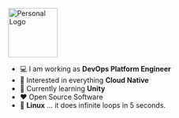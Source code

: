 <!--
**kp4ws/kp4ws** is a ✨ _special_ ✨ repository because its `README.md` (this file) appears on your GitHub profile.

Here are some ideas to get you started:

- 🔭 I’m currently working on ...
- 🌱 I’m currently learning ...
- 👯 I’m looking to collaborate on ...
- 🤔 I’m looking for help with ...
- 💬 Ask me about ...
- 📫 How to reach me: ...
- 😄 Pronouns: ...
- ⚡ Fun fact: ...
-->
<img src="https://user-images.githubusercontent.com/58745400/116792213-77f2ce80-aa7c-11eb-963c-0f48021d54ab.jpg" alt="Personal Logo" style="height: 100px; width:100px;"/>

-   :computer: I am working as **DevOps Platform Engineer**
-   :monocle_face: Interested in everything **Cloud Native**
-   :seedling: Currently learning **Unity**
-   :heart: Open Source Software
-   :penguin: **Linux** ... it does infinite loops in 5 seconds.
